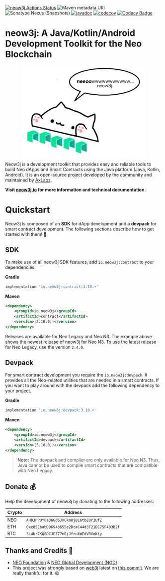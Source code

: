 [![neow3j Actions Status](https://github.com/neow3j/neow3j/workflows/neow3j-ci-cd/badge.svg)](https://github.com/neow3j/neow3j/actions)
![Maven metadata URI](https://img.shields.io/maven-metadata/v/http/search.maven.org/maven2/io/neow3j/core/maven-metadata.xml.svg)
![Sonatype Nexus (Snapshots)](https://img.shields.io/nexus/s/http/oss.sonatype.org/io.neow3j/core.svg)
[![javadoc](https://javadoc.io/badge2/io.neow3j/core/javadoc.svg)](https://javadoc.io/doc/io.neow3j)
[![codecov](https://codecov.io/gh/neow3j/neow3j/branch/master-3.x/graph/badge.svg?token=Xd0m5I7cz0)](https://codecov.io/gh/neow3j/neow3j)
[![Codacy Badge](https://api.codacy.com/project/badge/Grade/f82a724b90a94df88e11c6462f2176ca)](https://www.codacy.com/manual/gsmachado/neow3j?utm_source=github.com&amp;utm_medium=referral&amp;utm_content=neow3j/neow3j&amp;utm_campaign=Badge_Grade)

# neow3j: A Java/Kotlin/Android Development Toolkit for the Neo Blockchain

<p align="center">
<img src="./images/neow3j-neo3-with-balloon.png" alt="Bongo Cat Neow3j" width="400" height="291" />
</p>

Neow3j is a development toolkit that provides easy and reliable tools to build Neo dApps and
Smart Contracts using the Java platform (Java, Kotlin, Android). It is an open-source project
developed by the community and maintained by [AxLabs](https://axlabs.com).

**Visit [neow3j.io](https://neow3j.io) for more information and technical documentation.**

# Quickstart

Neow3j is composed of an **SDK** for dApp development and a **devpack** for smart contract
development. The following sections describe how to get started with them! :rocket:

## SDK

To make use of all neow3j SDK features, add `io.neow3j:contract` to your dependencies.

__Gradle__

```groovy
implementation 'io.neow3j:contract:3.10.+'
```

__Maven__

```xml
<dependency>
    <groupId>io.neow3j</groupId>
    <artifactId>contract</artifactId>
    <version>[3.10.0,)</version>
</dependency>
```

Releases are available for Neo Legacy and Neo N3. The example above shows the newest release of neow3j for
Neo N3. To use the latest release for Neo Legacy, use the version `2.4.0`.

## Devpack

For smart contract development you require the `io.neow3j:devpack`. It provides all the Neo-related
utilities that are needed in a smart contracts. If you want to play around with the devpack add the
following dependency to your project.

__Gradle__

```groovy
implementation 'io.neow3j:devpack:3.10.+'
```

__Maven__

```xml
<dependency>
    <groupId>io.neow3j</groupId>
    <artifactId>devpack</artifactId>
    <version>[3.10.0,)</version>
</dependency>
```

> **Note:** The devpack and compiler are only available for Neo N3. Thus, Java cannot be used to
compile smart contracts that are compatible with Neo Legacy.

## Donate :moneybag:

Help the development of neow3j by donating to the following addresses:

| Crypto   | Address                                      |
|----------|----------------------------------------------|
| NEO      | `AHb3PPUY6a36Gd6JXCkn8j8LKtbEUr3UfZ`         |
| ETH      | `0xe85EbabD96943655e2DcaC44d3F21DC75F403B2f` |
| BTC      | `3L4br7KQ8DCJEZ77nBjJfrukWEdVRXoKiy`         |


## Thanks and Credits :pray:

* [NEO Foundation](https://neo.org/contributors) & [NEO Global Development (NGD)](https://neo.org/contributors)
* This project was strongly based on [web3j](https://web3j.io) latest on [this commit](https://github.com/web3j/web3j/commit/2a259ece9736c0338fbb66b1be4c04aba0855254). We are really thankful for it. :smiley:
